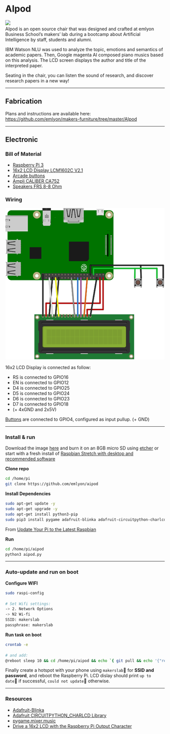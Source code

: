 # AIpod

![](https://github.com/emlyon/makers-furniture/raw/master/AIpod/img/IMG_20190313_185002.jpg)  
AIpod is an open source chair that was designed and crafted at emlyon Business School’s makers’ lab during a bootcamp about Artificial Intelligence by staff, students and alumni.

IBM Watson NLU was used to analyze the topic, emotions and semantics of academic papers. Then, Google magenta AI composed piano musics based on this analysis. The LCD screen displays the author and title of the interpreted paper.

Seating in the chair, you can listen the sound of research, and discover research papers in a new way!

___

## Fabrication
Plans and instructions are available here: https://github.com/emlyon/makers-furniture/tree/master/AIpod

___

## Electronic
### Bill of Material
- [Raspberry Pi 3](https://www.raspberrypi.org/products/)
- [16x2 LCD Display LCM1602C V2.1](http://www.datasheetcafe.com/lcm1602c-datasheet-pdf/)
- [Arcade buttons](https://www.amazon.fr/gp/product/B01N5DVINY)
- [Ampli CALIBER CA752](http://webshop.caliber.nl/products/view/details/ca75-2.html)
- [Speakers FRS 8-8 Ohm](http://www.visaton.de/en/products/fullrange-systems/frs-8-8-ohm)

### Wiring
![wiring](aipod.svg)

16x2 LCD Display is connected as follow:
- RS is connected to GPIO16
- EN is connected to GPIO12
- D4 is connected to GPIO25
- D5 is connected to GPIO24
- D6 is connected to GPIO23
- D7 is connected to GPIO18
- (+ 4xGND and 2x5V)

[Buttons](https://www.amazon.fr/gp/product/B01N5DVINY) are connected to GPIO4, configured as input pullup. (+ GND)

___

### Install & run

Download the image [here](https://mega.nz/#!J9cXBCLA!xZrNihUM6XFwxSyXiPqJTmqI85lqSSZrZGT_HBga6Kw) and burn it on an 8GB micro SD using [etcher](https://www.balena.io/etcher/) or start with a fresh install of [Raspbian Stretch with desktop and recommended software](https://www.raspberrypi.org/downloads/raspbian/)

**Clone repo**
```bash
cd /home/pi
git clone https://github.com/emlyon/aipod
```

**Install Dependencies**
```bash
sudo apt-get update -y
sudo apt-get upgrade -y
sudo apt-get install python3-pip
sudo pip3 install pygame adafruit-blinka adafruit-circuitpython-charlcd
```
From [Update Your Pi to the Latest Raspbian](https://learn.adafruit.com/drive-a-16x2-lcd-directly-with-a-raspberry-pi?view=all#update-your-pi-to-the-latest-raspbian-3-1)

**Run**
```bash
cd /home/pi/aipod
python3 aipod.py
```

___

### Auto-update and run on boot

**Configure WIFI**
```bash
sudo raspi-config

# Set Wifi settings:
-> 2. Network Options
-> N2 Wi-fi
SSID: makerslab
passphrase: makerslab
```

**Run task on boot**
```bash
crontab -e

# and add:
@reboot sleep 10 && cd /home/pi/aipod && echo `{ git pull && echo '{"result":"up to date"}' > /home/pi/git_status.json ; } || echo '{"result":"could not update"}' > /home/pi/git_status.json` && python3 aipod.py
```

Finally create a hotspot with your phone using `makerslab` for **SSID and password**, and reboot the Raspberry Pi. LCD dislay should print `up to date` if successful, `could not update` otherwise.

___

### Resources
- [Adafruit-Blinka](https://pypi.org/project/Adafruit-Blinka/)
- [Adafruit CIRCUITPYTHON_CHARLCD Library](https://circuitpython.readthedocs.io/projects/charlcd/en/latest/)
- [pygame.mixer.music](https://www.pygame.org/docs/ref/music.html)
- [Drive a 16x2 LCD with the Raspberry Pi Output Character](https://learn.adafruit.com/drive-a-16x2-lcd-directly-with-a-raspberry-pi?view=all)
